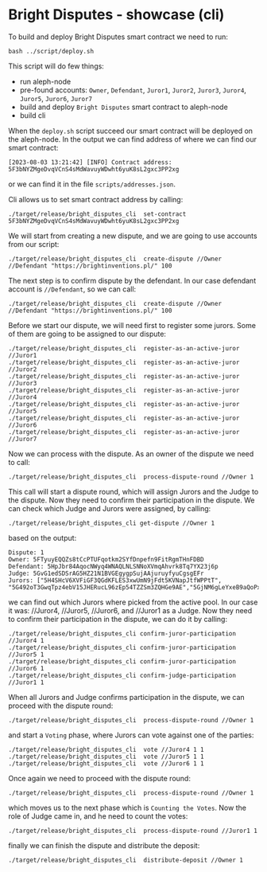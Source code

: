 # Bright Disputes - showcase (cli)

To build and deploy Bright Disputes smart contract we need to run:
```
bash ../script/deploy.sh
```
This script will do few things:
* run aleph-node
* pre-found accounts: `Owner`, `Defendant`, `Juror1`, `Juror2`, `Juror3`, `Juror4`, `Juror5`, `Juror6`, `Juror7`
* build and deploy `Bright Disputes` smart contract to aleph-node
* build cli

When the `deploy.sh` script succeed our smart contract will be deployed on the aleph-node. In the output we can find address of where we can find our smart contract:
```
[2023-08-03 13:21:42] [INFO] Contract address: 5F3bNYZMgeDvqVCnS4sMdWavuyWDwht6yuK8sL2gxc3PP2xg
```
or we can find it in the file `scripts/addresses.json`.

Cli allows us to set smart contract address by calling:
```
./target/release/bright_disputes_cli  set-contract 5F3bNYZMgeDvqVCnS4sMdWavuyWDwht6yuK8sL2gxc3PP2xg
```

We will start from creating a new dispute, and we are going to use accounts from our script:
```
./target/release/bright_disputes_cli  create-dispute //Owner //Defendant "https://brightinventions.pl/" 100
```
The next step is to confirm dispute by the defendant. In our case defendant account is `//Defendant`, so we can call:
```
./target/release/bright_disputes_cli  create-dispute //Owner //Defendant "https://brightinventions.pl/" 100
```
Before we start our dispute, we will need first to register some jurors. Some of them are going to be assigned to our dispute:
```
./target/release/bright_disputes_cli  register-as-an-active-juror //Juror1
./target/release/bright_disputes_cli  register-as-an-active-juror //Juror2
./target/release/bright_disputes_cli  register-as-an-active-juror //Juror3
./target/release/bright_disputes_cli  register-as-an-active-juror //Juror4
./target/release/bright_disputes_cli  register-as-an-active-juror //Juror5
./target/release/bright_disputes_cli  register-as-an-active-juror //Juror6
./target/release/bright_disputes_cli  register-as-an-active-juror //Juror7
```
Now we can process with the dispute. As an owner of the dispute we need to call:
```
./target/release/bright_disputes_cli  process-dispute-round //Owner 1
```
This call will start a dispute round, which will assign Jurors and the Judge to the dispute. Now they need to confirm their participation in the dispute. We can check which Judge and Jurors were assigned, by calling:
```
./target/release/bright_disputes_cli get-dispute //Owner 1
```
based on the output:
```
Dispute: 1 
Owner: 5FTyuyEQQZs8tCcPTUFqotkm2SYfDnpefn9FitRgmTHnFDBD 
Defendant: 5HpJbr84AqocNWyq4WNAQLNLSNNoXVmqAhvrk8Tq7YX23j6p 
Judge: 5GvG1edSDSrAG5HZ21N1BVGEgygpSujAAjuruyfyuCgsgEFr 
Jurors: ["5H4SHcV6XVFiGF3QGdKFLES3xwUmN9jFdt5KVNapJtfWPPtT", "5G492oT3GwqTpz4ebV15JHERucL96zEp54TZZSm3ZQHGe9AE","5GjNM6gLeYxeB9aQoPxVVa7H494ijFsHTXTNo9dkNuTyDCeD"] 
```
we can find out which Jurors where picked from the active pool. In our case it was: //Juror4, //Juror5, //Juror6, and //Juror1 as a Judge. Now they need to confirm their participation in the dispute, we can do it by calling:
```
./target/release/bright_disputes_cli confirm-juror-participation //Juror4 1
./target/release/bright_disputes_cli confirm-juror-participation //Juror5 1
./target/release/bright_disputes_cli confirm-juror-participation //Juror6 1
./target/release/bright_disputes_cli confirm-judge-participation //Juror1 1
```
When all Jurors and Judge confirms participation in the dispute, we can proceed with the dispute round:
```
./target/release/bright_disputes_cli  process-dispute-round //Owner 1
```
and start a `Voting` phase, where Jurors can vote against one of the parties:
```
./target/release/bright_disputes_cli  vote //Juror4 1 1
./target/release/bright_disputes_cli  vote //Juror5 1 1
./target/release/bright_disputes_cli  vote //Juror6 1 1
```
Once again we need to proceed with the dispute round:
```
./target/release/bright_disputes_cli  process-dispute-round //Owner 1
```
which moves us to the next phase which is `Counting the Votes`. Now the role of Judge came in, and he need to count the votes:
```
./target/release/bright_disputes_cli  process-dispute-round //Juror1 1
```
finally we can finish the dispute and distribute the deposit:
```
./target/release/bright_disputes_cli  distribute-deposit //Owner 1
```

